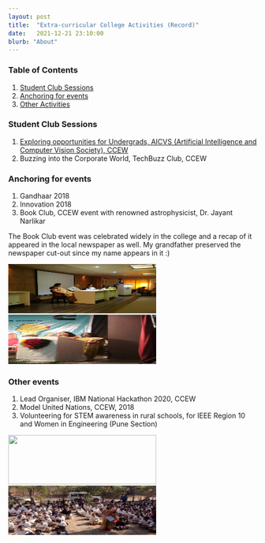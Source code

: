 ```yaml
---
layout: post
title:  "Extra-curricular College Activities (Record)"
date:   2021-12-21 23:10:00
blurb: "About"
---
```


### Table of Contents

1. [Student Club Sessions](#student-club-sessions)
2. [Anchoring for events](#anchoring-for-events)
3. [Other Activities](#other-events)

### Student Club Sessions

1. [Exploring opportunities for Undergrads, AICVS (Artificial Intelligence and Computer Vision Society), CCEW](https://www.youtube.com/watch?v=zKKj55ZU5_Y)
2. Buzzing into the Corporate World, TechBuzz Club, CCEW

### Anchoring for events

1. Gandhaar 2018
2. Innovation 2018
3. Book Club, CCEW event with renowned astrophysicist, Dr. Jayant Narlikar

The Book Club event was celebrated widely in the college and a recap of it appeared in the local newspaper as well. My grandfather preserved the newspaper cut-out since my name appears in it :)

<img src="/assets/img/content/college-activities/bookclub.jpg" width="300px" height="100px"/>&nbsp; &nbsp; &nbsp;
<img src="/assets/img/content/college-activities/innovation.jpg" width="300px" height="100px"/>&nbsp; &nbsp; &nbsp;  

### Other events

1. Lead Organiser, IBM National Hackathon 2020, CCEW
2. Model United Nations, CCEW, 2018
3. Volunteering for STEM awareness in rural schools, for IEEE Region 10 and Women in Engineering (Pune Section)

<img src="/assets/img/content/college-activities/mun.JPG" width="300px" height="100px"/>&nbsp; &nbsp; &nbsp;
<img src="/assets/img/content/college-activities/ieee.jpg" width="300px" height="100px"/>&nbsp; &nbsp; &nbsp;  
